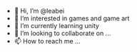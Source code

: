 - 👋 Hi, I’m @leabei
- 👀 I’m interested in games and game art
- 🌱 I’m currently learning unity
- 💞️ I’m looking to collaborate on ...
- 📫 How to reach me ...

<!---
leabei/leabei is a ✨ special ✨ repository because its `README.md` (this file) appears on your GitHub profile.
You can click the Preview link to take a look at your changes.
--->
